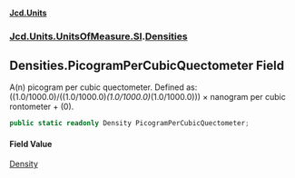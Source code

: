 #### [Jcd.Units](index.md 'index')
### [Jcd.Units.UnitsOfMeasure.SI](Jcd.Units.UnitsOfMeasure.SI.md 'Jcd.Units.UnitsOfMeasure.SI').[Densities](Densities.md 'Jcd.Units.UnitsOfMeasure.SI.Densities')

## Densities.PicogramPerCubicQuectometer Field

A(n) picogram per cubic quectometer. Defined as: ((1.0/1000.0)/((1.0/1000.0)*(1.0/1000.0)*(1.0/1000.0))) × nanogram per cubic rontometer + (0).

```csharp
public static readonly Density PicogramPerCubicQuectometer;
```

#### Field Value
[Density](Density.md 'Jcd.Units.UnitTypes.Density')